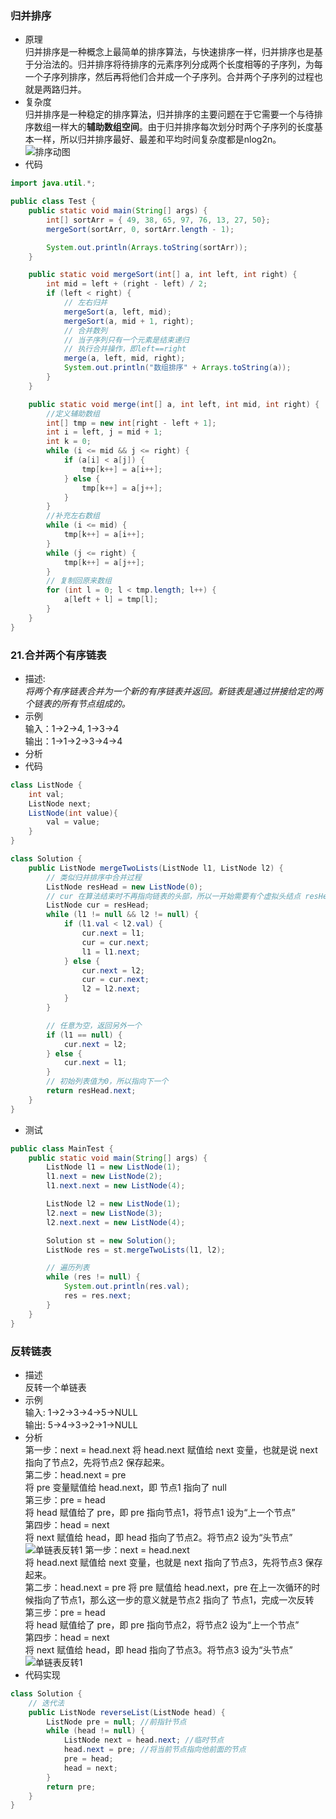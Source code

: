 ### 归并排序
- 原理  
归并排序是一种概念上最简单的排序算法，与快速排序一样，归并排序也是基于分治法的。归并排序将待排序的元素序列分成两个长度相等的子序列，为每一个子序列排序，然后再将他们合并成一个子序列。合并两个子序列的过程也就是两路归并。  
- 复杂度  
归并排序是一种稳定的排序算法，归并排序的主要问题在于它需要一个与待排序数组一样大的**辅助数组空间**。由于归并排序每次划分时两个子序列的长度基本一样，所以归并排序最好、最差和平均时间复杂度都是nlog2n。  
![排序动图](./resource/mergesort.gif)
- 代码
```java
import java.util.*;

public class Test {
    public static void main(String[] args) {
        int[] sortArr = { 49, 38, 65, 97, 76, 13, 27, 50};
        mergeSort(sortArr, 0, sortArr.length - 1);

        System.out.println(Arrays.toString(sortArr));
    }

    public static void mergeSort(int[] a, int left, int right) {
        int mid = left + (right - left) / 2;
        if (left < right) {
            // 左右归并
            mergeSort(a, left, mid);
            mergeSort(a, mid + 1, right);
            // 合并数列
            // 当子序列只有一个元素是结束递归
            // 执行合并操作，即left==right
            merge(a, left, mid, right);
            System.out.println("数组排序" + Arrays.toString(a));
        }
    }

    public static void merge(int[] a, int left, int mid, int right) {
        //定义辅助数组
        int[] tmp = new int[right - left + 1];
        int i = left, j = mid + 1;
        int k = 0;
        while (i <= mid && j <= right) {
            if (a[i] < a[j]) {
                tmp[k++] = a[i++];
            } else {
                tmp[k++] = a[j++];
            }
        }
        //补充左右数组
        while (i <= mid) {
            tmp[k++] = a[i++];
        }
        while (j <= right) {
            tmp[k++] = a[j++];
        }
        // 复制回原来数组
        for (int l = 0; l < tmp.length; l++) {
            a[left + l] = tmp[l];
        }
    }
}
```
### 21.合并两个有序链表
- 描述:  
*将两个有序链表合并为一个新的有序链表并返回。新链表是通过拼接给定的两个链表的所有节点组成的。*  
- 示例  
输入：1->2->4, 1->3->4  
输出：1->1->2->3->4->4  
- 分析  
- 代码
```java
class ListNode {
    int val;
    ListNode next;
    ListNode(int value){
        val = value;
    }
}

class Solution {
    public ListNode mergeTwoLists(ListNode l1, ListNode l2) {
        // 类似归并排序中合并过程
        ListNode resHead = new ListNode(0);
        // cur 在算法结束时不再指向链表的头部，所以一开始需要有个虚拟头结点 resHead 保留对链表头部的引用
        ListNode cur = resHead;
        while (l1 != null && l2 != null) {
            if (l1.val < l2.val) {
                cur.next = l1;
                cur = cur.next;
                l1 = l1.next;
            } else {
                cur.next = l2;
                cur = cur.next;
                l2 = l2.next;
            }
        }

        // 任意为空，返回另外一个
        if (l1 == null) {
            cur.next = l2;
        } else {
            cur.next = l1;
        }
        // 初始列表值为0，所以指向下一个
        return resHead.next;
    }
}
```
- 测试
```java
public class MainTest {
    public static void main(String[] args) {
        ListNode l1 = new ListNode(1);
        l1.next = new ListNode(2);
        l1.next.next = new ListNode(4);

        ListNode l2 = new ListNode(1);
        l2.next = new ListNode(3);
        l2.next.next = new ListNode(4);

        Solution st = new Solution();
        ListNode res = st.mergeTwoLists(l1, l2);

        // 遍历列表
        while (res != null) {
            System.out.println(res.val);
            res = res.next;
        }
    }
}
```
### 反转链表
- 描述  
反转一个单链表  
- 示例  
输入: 1->2->3->4->5->NULL  
输出: 5->4->3->2->1->NULL  
- 分析  
第一步：next = head.next
将 head.next 赋值给 next 变量，也就是说 next 指向了节点2，先将节点2 保存起来。  
第二步：head.next = pre  
将 pre 变量赋值给 head.next，即 节点1 指向了 null  
第三步：pre = head  
将 head 赋值给了 pre，即 pre 指向节点1，将节点1 设为“上一个节点”  
第四步：head = next  
将 next 赋值给 head，即 head 指向了节点2。将节点2 设为“头节点”  
![单链表反转1](./resource/reverseList1.png)
第一步：next = head.next  
将 head.next 赋值给 next 变量，也就是 next 指向了节点3，先将节点3 保存起来。  
第二步：head.next = pre
将 pre 赋值给 head.next，pre 在上一次循环的时候指向了节点1，那么这一步的意义就是节点2 指向了 节点1，完成一次反转    
第三步：pre = head   
将 head 赋值给了 pre，即 pre 指向节点2，将节点2 设为“上一个节点”  
第四步：head = next  
将 next 赋值给 head，即 head 指向了节点3。将节点3 设为“头节点”  
![单链表反转1](./resource/reverseList2.png)
- 代码实现
```java
class Solution {
    // 迭代法
    public ListNode reverseList(ListNode head) {
        ListNode pre = null; //前指针节点
        while (head != null) {
            ListNode next = head.next; //临时节点
            head.next = pre; //将当前节点指向他前面的节点
            pre = head;
            head = next;
        }
        return pre;
    }
}
```

